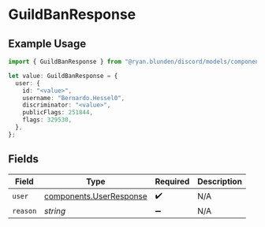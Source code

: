 # GuildBanResponse

## Example Usage

```typescript
import { GuildBanResponse } from "@ryan.blunden/discord/models/components";

let value: GuildBanResponse = {
  user: {
    id: "<value>",
    username: "Bernardo.Hessel0",
    discriminator: "<value>",
    publicFlags: 251844,
    flags: 329530,
  },
};
```

## Fields

| Field                                                              | Type                                                               | Required                                                           | Description                                                        |
| ------------------------------------------------------------------ | ------------------------------------------------------------------ | ------------------------------------------------------------------ | ------------------------------------------------------------------ |
| `user`                                                             | [components.UserResponse](../../models/components/userresponse.md) | :heavy_check_mark:                                                 | N/A                                                                |
| `reason`                                                           | *string*                                                           | :heavy_minus_sign:                                                 | N/A                                                                |